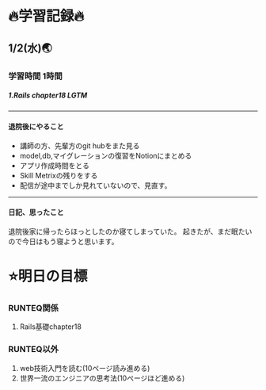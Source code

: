 # 🔥学習記録🔥
## 1/2(水)🌏
### 学習時間 1時間
##### 1.Rails chapter18 LGTM

***
#### 退院後にやること
- 講師の方、先輩方のgit hubをまた見る
- model,db,マイグレーションの復習をNotionにまとめる
- アプリ作成時間をとる
- Skill Metrixの残りをする
- 配信が途中までしか見れていないので、見直す。

***
#### 日記、思ったこと
退院後家に帰ったらほっとしたのか寝てしまっていた。
起きたが、まだ眠たいので今日はもう寝ようと思います。

# ⭐️明日の目標
### RUNTEQ関係
1. Rails基礎chapter18 

### RUNTEQ以外
1. web技術入門を読む(10ページ読み進める)
2. 世界一流のエンジニアの思考法(10ページほど進める)

